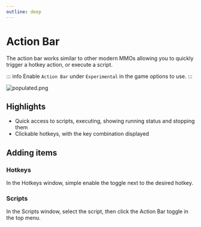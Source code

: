 ```yaml
---
outline: deep
---
```

# Action Bar

The action bar works similar to other modern MMOs allowing you to quickly trigger a hotkey action, or execute a script.

::: info
Enable `Action Bar` under `Experimental` in the game options to use.
:::

![populated.png](/features/action-bar/populated.png)

## Highlights
- Quick access to scripts, executing, showing running status and stopping them
- Clickable hotkeys, with the key combination displayed

## Adding items

### Hotkeys
In the Hotkeys window, simple enable the toggle next to the desired hotkey.

### Scripts
In the Scripts window, select the script, then click the Action Bar toggle in the top menu.
